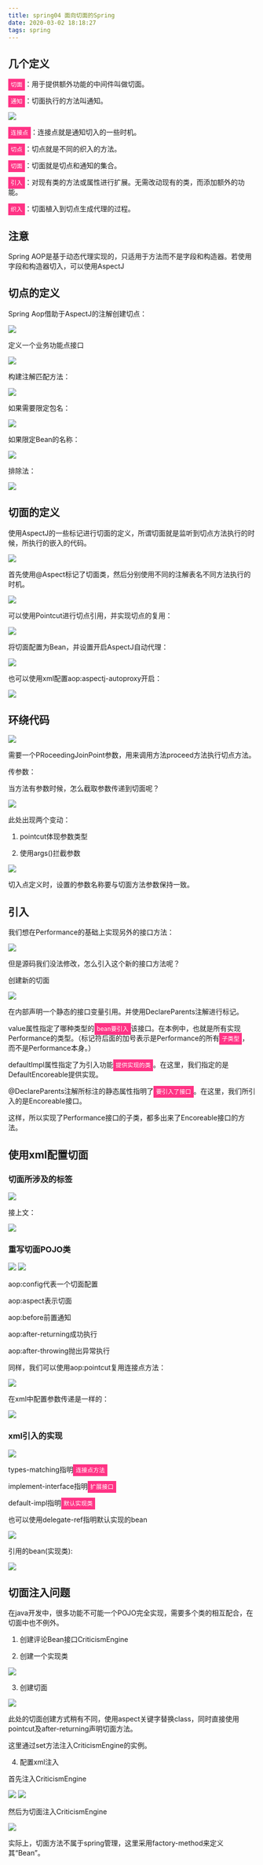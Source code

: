 ```yaml
---
title: spring04 面向切面的Spring
date: 2020-03-02 18:18:27
tags: spring
---
```

## 几个定义

<code style='background:#ff3385;color:white;padding:5px;'>切面</code>：用于提供额外功能的中间件叫做切面。

<code style='background:#ff3385;color:white;padding:5px;'>通知</code>：切面执行的方法叫通知。

<img src='spring04-Aspect-oriented-Spring\c64b7c74-85e6-42d4-97f8-e7b6a5cd8b65.jpg'>

<code style='background:#ff3385;color:white;padding:5px;'>连接点</code>：连接点就是通知切入的一些时机。

<code style='background:#ff3385;color:white;padding:5px;'>切点</code>：切点就是不同的织入的方法。

<code style='background:#ff3385;color:white;padding:5px;'>切面</code>：切面就是切点和通知的集合。

<code style='background:#ff3385;color:white;padding:5px;'>引入</code>：对现有类的方法或属性进行扩展。无需改动现有的类，而添加额外的功能。

<code style='background:#ff3385;color:white;padding:5px;'>织入</code>：切面植入到切点生成代理的过程。

## 注意

Spring AOP是基于动态代理实现的，只适用于方法而不是字段和构造器。若使用字段和构造器切入，可以使用AspectJ

## 切点的定义

Spring Aop借助于AspectJ的注解创建切点：

<img src='spring04-Aspect-oriented-Spring\7385c942-3ba5-43fd-ba75-6e4e545a63c1.jpg'>

定义一个业务功能点接口

<img src='spring04-Aspect-oriented-Spring\f926f52e-8ddd-41a0-9cbc-c83bfde15f28.jpg'>

构建注解匹配方法：

<img src='spring04-Aspect-oriented-Spring\d4678178-4bed-44a5-83cc-1e53fc2c76ae.jpg'>

如果需要限定包名：

<img src='spring04-Aspect-oriented-Spring\56011dbe-8bdc-4a03-97a4-041f8aa1f89a.jpg'>

如果限定Bean的名称：

<img src='spring04-Aspect-oriented-Spring\887ef2e3-11b3-4a2a-b1c3-8a4681f45b81.jpg'>

排除法：

<img src='spring04-Aspect-oriented-Spring\1b322723-f1d8-419e-a23a-6e2fe2e31087.jpg'>

## 切面的定义

使用AspectJ的一些标记进行切面的定义，所谓切面就是监听到切点方法执行的时候，所执行的嵌入的代码。

<img src='spring04-Aspect-oriented-Spring\cbed781f-3322-4b51-8543-2f91dc69cd98.jpg'>

首先使用@Aspect标记了切面类，然后分别使用不同的注解表名不同方法执行的时机。

<img src='spring04-Aspect-oriented-Spring\bc95ae3b-6e8e-4ebd-9bea-d7ba365bc4c2.jpg'>

可以使用Pointcut进行切点引用，并实现切点的复用：

<img src='spring04-Aspect-oriented-Spring\e3ff83ab-2ea0-431d-8fbf-f9aaf68463f6.jpg'>

将切面配置为Bean，并设置开启AspectJ自动代理：

<img src='spring04-Aspect-oriented-Spring\7d19c545-4d73-4e5a-a784-9e4f308443df.jpg'>

也可以使用xml配置aop:aspectj-autoproxy开启：

<img src='spring04-Aspect-oriented-Spring\88360916-71af-4e63-8e08-103d49e06832.jpg'>

## 环绕代码

<img src='spring04-Aspect-oriented-Spring\8680967a-1c74-425c-9f72-ba14e0534cd1.jpg'>

需要一个PRoceedingJoinPoint参数，用来调用方法proceed方法执行切点方法。

传参数：

当方法有参数时候，怎么截取参数传递到切面呢？

<img src='spring04-Aspect-oriented-Spring\7c1466a4-1c94-49a4-adb8-8d73b9e78686.jpg'>

此处出现两个变动：

1. pointcut体现参数类型

2. 使用args()拦截参数

<img src='spring04-Aspect-oriented-Spring\9f93f4ae-7070-4666-bece-ad4550c6e42b.jpg'>

切入点定义时，设置的参数名称要与切面方法参数保持一致。

## 引入

我们想在Performance的基础上实现另外的接口方法：

<img src='spring04-Aspect-oriented-Spring\56c7f07e-7e22-4443-8476-10a454496ba0.jpg' >

但是源码我们没法修改，怎么引入这个新的接口方法呢？

创建新的切面

<img src='spring04-Aspect-oriented-Spring\beb218e8-3c8d-4f54-8b1e-2bb11cd672fd.jpg'>

在内部声明一个静态的接口变量引用。并使用DeclareParents注解进行标记。

value属性指定了哪种类型的<code style='background:#ff3385;color:white;padding:5px;'>bean要引入</code>该接口。在本例中，也就是所有实现Performance的类型。（标记符后面的加号表示是Performance的所有<code style='background:#ff3385;color:white;padding:5px;'>子类型</code>，而不是Performance本身。）

defaultImpl属性指定了为引入功能<code style='background:#ff3385;color:white;padding:5px;'>提供实现的类</code>。在这里，我们指定的是DefaultEncoreable提供实现。

@DeclareParents注解所标注的静态属性指明了<code style='background:#ff3385;color:white;padding:5px;'>要引入了接口</code>。在这里，我们所引入的是Encoreable接口。

这样，所以实现了Performance接口的子类，都多出来了Encoreable接口的方法。

## 使用xml配置切面

### 切面所涉及的标签

<img src='spring04-Aspect-oriented-Spring\d939a402-47fa-4fd0-91e1-fb7400f0b1e7.jpg'>

接上文：

<img src='spring04-Aspect-oriented-Spring\e21999cb-2e6b-420f-8bb8-dfd824502c00.jpg'>

### 重写切面POJO类

<img src='spring04-Aspect-oriented-Spring\a9cbc369-23f6-4daa-9779-d8a4520cc8e9.jpg'>

<img src='spring04-Aspect-oriented-Spring\fe6c3d7f-e5ca-4236-9cb1-a32a7c2e868f.jpg'>

aop:config代表一个切面配置

aop:aspect表示切面

aop:before前置通知

aop:after-returning成功执行

aop:after-throwing抛出异常执行

同样，我们可以使用aop:pointcut复用连接点方法：

<img src='spring04-Aspect-oriented-Spring\c9b9c3d0-97b5-4fc3-af71-0975aa34ad70.jpg'>

在xml中配置参数传递是一样的：

<img src='spring04-Aspect-oriented-Spring\7ca5de4b-6e04-462c-bec0-7aa8e6f8173d.jpg'>

### xml引入的实现

<img src='spring04-Aspect-oriented-Spring\0bf7c997-57cf-4c0f-b781-c06457138d1b.jpg'>

types-matching指明<code style='background:#ff3385;color:white;padding:5px;'>连接点方法</code>

implement-interface指明<code style='background:#ff3385;color:white;padding:5px;'>扩展接口</code>

default-impl指明<code style='background:#ff3385;color:white;padding:5px;'>默认实现类</code>

也可以使用delegate-ref指明默认实现的bean

<img src='spring04-Aspect-oriented-Spring\21f64518-e009-4e51-a043-0fcd7a880087.jpg'>

引用的bean(实现类):

<img src='spring04-Aspect-oriented-Spring\f7ed6ef4-8fc4-4470-9764-4ab537a56fe1.jpg'>

## 切面注入问题

在java开发中，很多功能不可能一个POJO完全实现，需要多个类的相互配合，在切面中也不例外。

1. 创建评论Bean接口CriticismEngine

2. 创建一个实现类

<img src='spring04-Aspect-oriented-Spring\0bee3cd0-7276-4c6a-8569-19fc8faa801c.jpg'>

3. 创建切面

<img src='spring04-Aspect-oriented-Spring\f90b717a-7bc4-4bb5-b959-d4d0693c1d5a.jpg' >

此处的切面创建方式稍有不同，使用aspect关键字替换class，同时直接使用pointcut及after-returning声明切面方法。

这里通过set方法注入CriticismEngine的实例。

4. 配置xml注入

首先注入CriticismEngine

<img src='spring04-Aspect-oriented-Spring\1c8380d8-2ea3-4722-ac1f-84d40363f8b1.jpg'>
<img src='spring04-Aspect-oriented-Spring\8d2f956f-1d91-44a1-98f8-18e4581bb441.jpg'>

然后为切面注入CriticismEngine

<img src='spring04-Aspect-oriented-Spring\a05eb364-2cb7-446e-a509-5281439d5a4b.jpg'>

实际上，切面方法不属于spring管理，这里采用factory-method来定义其“Bean”。



















